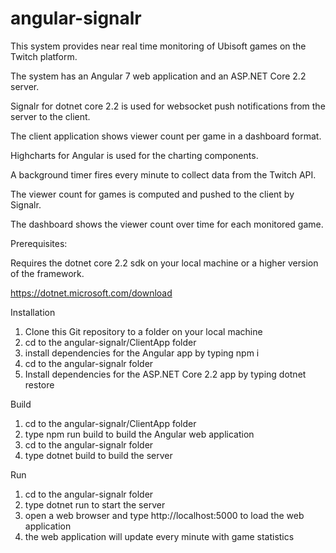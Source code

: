 # angular-signalr
 
This system provides near real time monitoring of Ubisoft games on the Twitch platform.

The system has an Angular 7 web application and an ASP.NET Core 2.2 server.

Signalr for dotnet core 2.2 is used for websocket push notifications from the server to the client.

The client application shows viewer count per game in a dashboard format.

Highcharts for Angular is used for the charting components.

A background timer fires every minute to collect data from the Twitch API. 

The viewer count for games is computed and pushed to the client by Signalr.

The dashboard shows the viewer count over time for each monitored game.

Prerequisites:

Requires the dotnet core 2.2 sdk on your local machine or a higher version of the framework.

https://dotnet.microsoft.com/download

Installation

1. Clone this Git repository to a folder on your local machine
2. cd to the angular-signalr/ClientApp folder
3. install dependencies for the Angular app by typing npm i 
4. cd to the angular-signalr folder
5. Install dependencies for the ASP.NET Core 2.2 app by typing dotnet restore

Build

1. cd to the angular-signalr/ClientApp folder
2. type npm run build to build the Angular web application
3. cd to the angular-signalr folder
4. type dotnet build to build the server

Run

1. cd to the angular-signalr folder
2. type dotnet run to start the server
3. open a web browser and type http://localhost:5000 to load the web application
4. the web application will update every minute with game statistics












